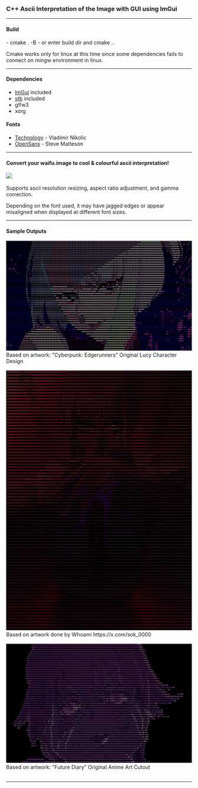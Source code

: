 <h3>
C++ Ascii Interpretation of the Image with GUI using ImGui
</h3>

<hr>

<h4>Build</h4>
  - cmake . -B <build_dir_path>
  - or enter build dir and cmake ..

Cmake works only for linux at this time since some dependencies fails to connect on mingw environment in linux.
<hr>

<h4>Dependencies</h4>

- [ImGui](https://github.com/ocornut/imgui) included
- [stb](https://github.com/nothings/stb) included
- glfw3
- xorg

<h4>Fonts</h4>

- [Technology](https://www.1001fonts.com/technology-font.html) - Vladimir Nikolic
- [OpenSans](https://fonts.google.com/specimen/Open+Sans) - Steve Matteson

<hr>

<h4>
Convert your waifu.image to cool & colourful ascii interpretation!
</h4>

<img src="documents/window_demo.gif">

Supports ascii resolution resizing, aspect ratio adjustment, and gamma correction.

Depending on the font used, it may have jagged edges or appear misaligned when displayed at different font sizes.

<hr>

<h4>Sample Outputs</h4>

<img src="documents/lucy-tech.png">
Based on artwork: "Cyberpunk: Edgerunners" Original Lucy Character Design
<br><br>

<img src="documents/makima.png">
Based on artwork done by Whoami https://x.com/sok_0000
<br><br>

<img src="documents/yuno-tech.png">
Based on artwork: "Future Diary" Original Anime Art Cutout
<br><br>

<hr>

